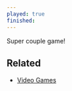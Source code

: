 ```yaml
---
played: true
finished:
---
```

Super couple game!

## Related
- [Video Games](notes/Video%20Games.md)